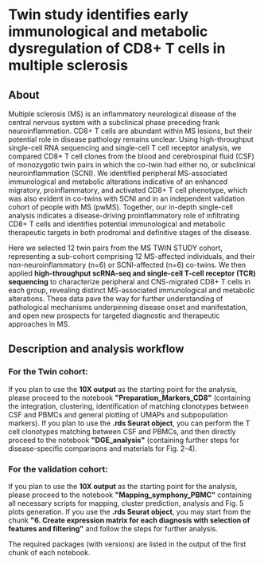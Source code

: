 # Twin study identifies early immunological and metabolic dysregulation of CD8+ T cells in multiple sclerosis

## About
Multiple sclerosis (MS) is an inflammatory neurological disease of the central nervous system with a subclinical phase preceding frank neuroinflammation. CD8+ T cells are abundant within MS lesions, but their potential role in disease pathology remains unclear. Using high-throughput single-cell RNA sequencing and single-cell T cell receptor analysis, we compared CD8+ T cell clones from the blood and cerebrospinal fluid (CSF) of monozygotic twin pairs in which the co-twin had either no, or subclinical neuroinflammation (SCNI). We identified peripheral MS-associated immunological and metabolic alterations indicative of an enhanced migratory, proinflammatory, and activated CD8+ T cell phenotype, which was also evident in co-twins with SCNI and in an independent validation cohort of people with MS (pwMS). Together, our in-depth single-cell analysis indicates a disease-driving proinflammatory role of infiltrating CD8+ T cells and identifies potential immunological and metabolic therapeutic targets in both prodromal and definitive stages of the disease.

Here we selected 12 twin pairs from the MS TWIN STUDY cohort, representing a sub-cohort comprising 12 MS-affected individuals, and their non-neuroinflammatory (n=6) or SCNI-affected (n=6) co-twins. We then applied **high-throughput scRNA-seq and single-cell T-cell receptor (TCR) sequencing** to characterize peripheral and CNS-migrated CD8+ T cells in each group, revealing distinct MS-associated immunological and metabolic alterations. These data pave the way for further understanding of pathological mechanisms underpinning disease onset and manifestation, and open new prospects for targeted diagnostic and therapeutic approaches in MS.

## Description and analysis workflow
### For the Twin cohort:
If you plan to use the **10X output** as the starting point for the analysis, please proceed to the notebook **"Preparation_Markers_CD8"** (containing the integration, clustering, identification of matching clonotypes between CSF and PBMCs and general plotting of UMAPs and subpopulation markers). If you plan to use the **.rds Seurat object**, you can perform the T cell clonotypes matching between CSF and PBMCs, and then directly proceed to the notebook **"DGE_analysis"** (containing further steps for disease-specific comparisons and materials for Fig. 2-4). 
### For the validation cohort:
If you plan to use the **10X output** as the starting point for the analysis, please proceed to the notebook **"Mapping_symphony_PBMC"** containing all necessary scripts for mapping, cluster prediction, analysis and Fig. 5 plots generation. If you use the **.rds Seurat object**, you may start from the chunk **"6. Create expression matrix for each diagnosis with selection of features and filtering"** and follow the steps for further analysis.

The required packages (with versions) are listed in the output of the first chunk of each notebook. 
